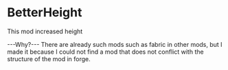 # BetterHeight

This mod increased height

---Why?---
There are already such mods such as fabric in other mods,
but I made it because I could not find a mod that does not conflict with the structure of the mod in forge. 
